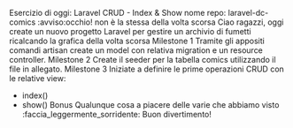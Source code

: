Esercizio di oggi: Laravel CRUD - Index & Show
nome repo: laravel-dc-comics :avviso:occhio! non è la stessa della volta scorsa
Ciao ragazzi,
oggi create un nuovo progetto Laravel per gestire un archivio di fumetti ricalcando la grafica della volta scorsa
Milestone 1
Tramite gli appositi comandi artisan create un model con relativa migration e un resource controller.
Milestone 2
Create il seeder per la tabella comics utilizzando il file in allegato.
Milestone 3
Iniziate a definire le prime operazioni CRUD con le relative view:
- index()
- show()
Bonus
Qualunque cosa a piacere delle varie che abbiamo visto :faccia_leggermente_sorridente:
Buon divertimento!
